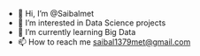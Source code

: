 - 👋 Hi, I’m @Saibalmet
- 👀 I’m interested in Data Science projects
- 🌱 I’m currently learning Big Data
- 📫 How to reach me saibal1379met@gmail.com

<!---
Saibalmet/Saibalmet is a ✨ special ✨ repository because its `README.md` (this file) appears on your GitHub profile.
You can click the Preview link to take a look at your changes.
--->
